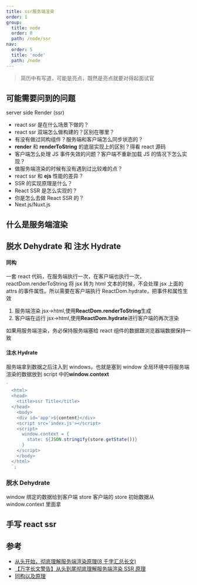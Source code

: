 ```yaml
---
title: ssr服务端渲染
order: 1
group:
  title: node
  order: 0
  path: /node/ssr
nav:
  order: 5
  title: 'node'
  path: /node
---
```


> 简历中有写道，可能是亮点，既然是亮点就要对得起面试官

## 可能需要问到的问题

server side Render (ssr)

- react ssr 是在什么场景下做的？
- react ssr 双端怎么做构建的？区别在哪里？
- 有没有做过同构组件？服务端和客户端怎么同步状态的？
- **render** 和 **renderToString** 的底层实现上的区别？得看 react 源码
- 客户端怎么处理 JS 事件失效的问题？客户端不重新加载 JS 的情况下怎么实现？
- 做服务端渲染的时候有没有遇到过比较难的点？
- react ssr 和 **ejs** 性能的差异？
- SSR 的实现原理是什么？
- React SSR 是怎么实现的？
- 你是怎么去做 React SSR 的？
- Next.js/Nuxt.js

## 什么是服务端渲染

## 脱水 Dehydrate 和 注水 Hydrate

#### 同构

一套 react 代码，在服务端执行一次，在客户端也执行一次，reactDom.renderToString 将 jsx 转为 html 文本的时候，不会处理 jsx 上面的 attrs 的事件属性。所以需要在客户端执行 ReactDom.hydrate，把事件和属性生效

1. 服务端渲染 jsx->html,使用**ReactDom.renderToString**生成
2. 客户端在运行 jsx->html,使用**ReactDom.hydrate**进行客户端的再次渲染

如果用服务端渲染，务必保持服务端塞给 react 组件的数据跟浏览器端数据保持一致

#### 注水 Hydrate

服务端拿到数据之后注入到 windows，也就是塞到 window 全局环境中将服务端渲染的数据放到 script 中的**window.context**

```js
`
  <html>
  <head>
    <title>ssr Title</title>
  </head>
    <body>
    <div id='app'>${content}</div>
    <script src='index.js'></script>
    <script>
      window.context = {
        state: ${JSON.stringify(store.getState())}
      }
    </script>
    </body>
  </html>
  `;
```

### 脱水 Dehydrate

window 绑定的数据给到客户端 store 客户端的 store 初始数据从 window.context 里面拿

## 手写 react ssr

## 参考

- [从头开始，彻底理解服务端渲染原理(8 千字汇总长文)](https://juejin.cn/post/6844903881390964744)
- [【万字长文警告】从头到尾彻底理解服务端渲染 SSR 原理](https://juejin.cn/post/6856321751115431944)
- [同构以及原理](https://hejialianghe.gitee.io/projectPractice/isomorphism.html#_1-1-%E8%AE%A4%E8%AF%86%E5%90%8C%E6%9E%84)
